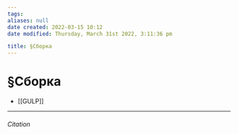 ```yaml
---
tags: 
aliases: null
date created: 2022-03-15 10:12
date modified: Thursday, March 31st 2022, 3:11:36 pm

title: §Сборка
---
```


# §Сборка

- [[GULP]]

---

###### Citation
